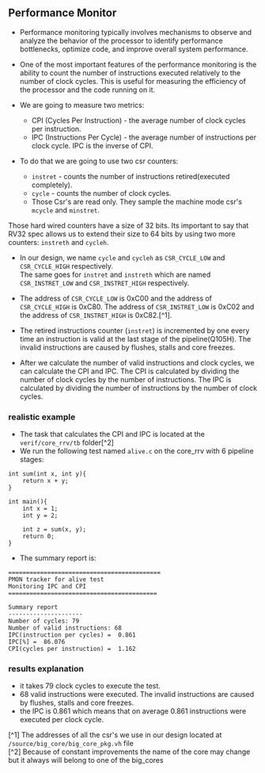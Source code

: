 ## Performance Monitor
- Performance monitoring typically involves mechanisms to observe and analyze the behavior of the processor to identify performance bottlenecks, optimize code, and improve overall system performance.

- One of the most important features of the performance monitoring is the ability to count the number of instructions executed relatively to the number of clock cycles. This is useful for measuring the efficiency of the processor and the code running on it.

- We are going to measure two metrics:
   - CPI (Cycles Per Instruction) - the average number of clock cycles per instruction.
   - IPC (Instructions Per Cycle) - the average number of instructions per clock cycle. IPC is the inverse of CPI.

- To do that we are going to use two csr counters:
   - `instret` - counts the number of instructions retired(executed completely). 
   - `cycle` - counts the number of clock cycles. 
   -  Those Csr's are read only. They sample the machine mode csr's `mcycle` and `minstret`. 

Those hard wired counters have a size of 32 bits. Its important to say that RV32 spec allows us to extend their size to 64 bits by using two more counters: `instreth` and `cycleh`. 
- In our design, we name `cycle` and `cycleh` as `CSR_CYCLE_LOW` and `CSR_CYCLE_HIGH` respectively.    
The same goes for `instret` and `instreth` which are named `CSR_INSTRET_LOW` and `CSR_INSTRET_HIGH` respectively. 

- The address of `CSR_CYCLE_LOW` is 0xC00 and the address of `CSR_CYCLE_HIGH` is 0xC80. The address of `CSR_INSTRET_LOW` is 0xC02 and the address of `CSR_INSTRET_HIGH` is 0xC82.[^1].

- The retired instructions counter (`instret`) is incremented by one every time an instruction is valid at the last stage of the pipeline(Q105H). The invalid instructions are caused by flushes, stalls and core freezes.

- After we calculate the number of valid instructions and clock cycles, we can calculate the CPI and IPC. The CPI is calculated by dividing the number of clock cycles by the number of instructions. The IPC is calculated by dividing the number of instructions by the number of clock cycles.

### realistic example
- The task that calculates the CPI and IPC is located at the `verif/core_rrv/tb` folder[^2] 
- We run the following test named `alive.c` on the core_rrv with 6 pipeline stages:
```
int sum(int x, int y){
    return x + y;
}

int main(){
    int x = 1;
    int y = 2;
  
    int z = sum(x, y); 
    return 0;
}
```
- The summary report is:
```
===========================================
PMON tracker for alive test
Monitoring IPC and CPI
==========================================

Summary report
---------------------
Number of cycles: 79
Number of valid instructions: 68
IPC(instruction per cycles) =  0.861
IPC[%] =  86.076
CPI(cycles per instruction) =  1.162

```
### results explanation
- it takes 79 clock cycles to execute the test.
- 68 valid instructions were executed. The invalid instructions are caused by flushes, stalls and core freezes.
- the IPC is 0.861 which means that on average 0.861 instructions were executed per clock cycle.






[^1] The addresses of all the csr's we use in our design located at `/source/big_core/big_core_pkg.vh` file   
[^2] Because of constant improvements the name of the core may change but it always will belong to one of the big_cores